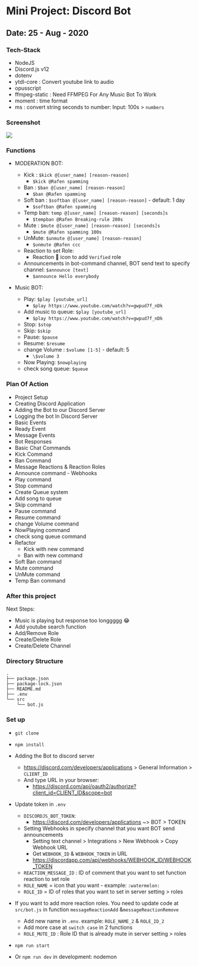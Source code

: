 # Mini Project: Discord Bot

## Date: 25 - Aug - 2020

### Tech-Stack

- NodeJS
- Discord.js v12
- dotenv
- ytdl-core : Convert youtube link to audio
- opusscript
- ffmpeg-static : Need FFMPEG For Any Music Bot To Work
- moment : time format
- ms : convert string seconds to number: Input: 100s > `numbers`

### Screenshot

<img src="https://i.imgur.com/snzfdBE.png" />

### Functions

- MODERATION BOT:

  - Kick : `$kick @[user_name] [reason-reason]`
    - `$kick @Rafen spamming`
  - Ban : `$ban @[user_name] [reason-reason]`
    - `$ban @Rafen spamming`
  - Soft ban : `$softban @[user_name] [reason-reason]` - default: 1 day
    - `$softban @Rafen spamming`
  - Temp ban: `temp @[user_name] [reason-reason] [seconds]s`
    - `$tempban @Rafen Breaking-rule 200s`
  - Mute : `$mute @[user_name] [reason-reason] [seconds]s`
    - `$mute @Rafen spamming 100s`
  - UnMute: `$unmute @[user_name] [reason-reason]`
    - `$unmute @Rafen ccc`
  - Reaction to set Role:
    - Reaction :watermelon: icon to add `Verified` role
  - Announcements in bot-command channel, BOT send text to specify channel: `$announce [text]`
    - `$announce Hello everybody`

- Music BOT:
  - Play: `$play [youtube_url]`
    - `$play https://www.youtube.com/watch?v=gwpud7f_nDk`
  - Add music to queue: `$play [youtube_url]`
    - `$play https://www.youtube.com/watch?v=gwpud7f_nDk`
  - Stop: `$stop`
  - Skip: `$skip`
  - Pause: `$pause`
  - Resume: `$resume`
  - change Volume : `$volume [1-5]` - default: 5
    - `\$volume 3`
  - Now Playing: `$nowplaying`
  - check song queue: `$queue`

### Plan Of Action

- Project Setup
- Creating Discord Application
- Adding the Bot to our Discord Server
- Logging the bot In Discord Server
- Basic Events
- Ready Event
- Message Events
- Bot Responses
- Basic Chat Commands
- Kick Command
- Ban Command
- Message Reactions & Reaction Roles
- Announce command - Webhooks
- Play command
- Stop command
- Create Queue system
- Add song to queue
- Skip command
- Pause command
- Resume command
- change Volume command
- NowPlaying command
- check song queue command
- Refactor
  - Kick with new command
  - Ban with new command
- Soft Ban command
- Mute command
- UnMute command
- Temp Ban command

### After this project

Next Steps:

- Music is playing but response too longgggg 😂
- Add youtube search function
- Add/Remove Role
- Create/Delete Role
- Create/Delete Channel

### Directory Structure

```
.
├── package.json
├── package-lock.json
├── README.md
├── .env
└── src
    └── bot.js
```

### Set up

- `git clone`
- `npm install`

- Adding the Bot to discord server
  - https://discord.com/developers/applications > General Information > `CLIENT_ID`
  - And type URL in your browser:
    - https://discord.com/api/oauth2/authorize?client_id=CLIENT_ID&scope=bot
- Update token in `.env`

  - `DISCORDJS_BOT_TOKEN`:
    - https://discord.com/developers/applications ~> BOT > TOKEN
  - Setting Webhooks in specify channel that you want BOT send announcements
    - Setting text channel > Integrations > New Webhook > Copy Webhook URL
    - Get `WEBHOOK_ID` & `WEBHOOK_TOKEN` in URL
    - https://discordapp.com/api/webhooks/WEBHOOK_ID/WEBHOOK_TOKEN
  - `REACTION_MESSAGE_ID` : ID of comment that you want to set function reaction to set role
  - `ROLE_NAME` = icon that you want - example: `:watermelon:`
  - `ROLE_ID` = ID of roles that you want to set in server setting > roles

- If you want to add more reaction roles. You need to update code at `src/bot.js` in function `messageReactionAdd` &`messageReactionRemove`

  - Add new name in `.env`. example: `ROLE_NAME_2` & `ROLE_ID_2`
  - Add more case at `switch case` in 2 functions
  - `ROLE_MUTE_ID` : Role ID that is already mute in server setting > roles

- `npm run start`
- Or `npm run dev` in development: nodemon
